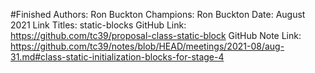 #Finished
Authors: Ron Buckton
Champions: Ron Buckton
Date: August 2021
Link Titles: static-blocks
GitHub Link: https://github.com/tc39/proposal-class-static-block
GitHub Note Link: https://github.com/tc39/notes/blob/HEAD/meetings/2021-08/aug-31.md#class-static-initialization-blocks-for-stage-4
